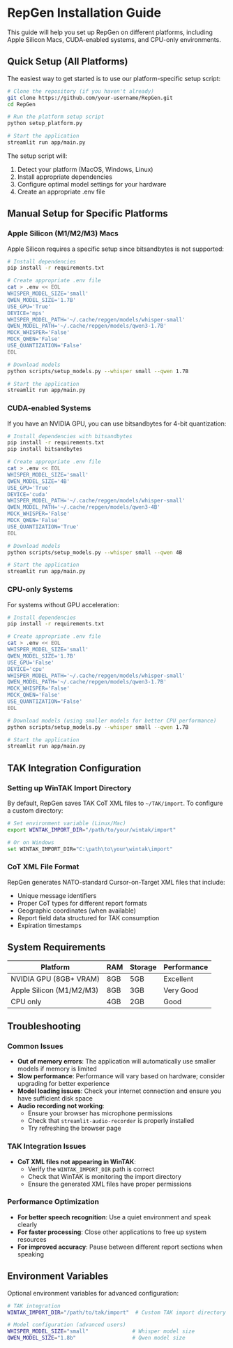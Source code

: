 # RepGen Installation Guide

This guide will help you set up RepGen on different platforms, including Apple Silicon Macs, CUDA-enabled systems, and CPU-only environments.

## Quick Setup (All Platforms)

The easiest way to get started is to use our platform-specific setup script:

```bash
# Clone the repository (if you haven't already)
git clone https://github.com/your-username/RepGen.git
cd RepGen

# Run the platform setup script
python setup_platform.py

# Start the application
streamlit run app/main.py
```

The setup script will:
1. Detect your platform (MacOS, Windows, Linux)
2. Install appropriate dependencies
3. Configure optimal model settings for your hardware
4. Create an appropriate .env file

## Manual Setup for Specific Platforms

### Apple Silicon (M1/M2/M3) Macs

Apple Silicon requires a specific setup since bitsandbytes is not supported:

```bash
# Install dependencies
pip install -r requirements.txt

# Create appropriate .env file
cat > .env << EOL
WHISPER_MODEL_SIZE='small'
QWEN_MODEL_SIZE='1.7B'
USE_GPU='True'
DEVICE='mps'
WHISPER_MODEL_PATH='~/.cache/repgen/models/whisper-small'
QWEN_MODEL_PATH='~/.cache/repgen/models/qwen3-1.7B'
MOCK_WHISPER='False'
MOCK_QWEN='False'
USE_QUANTIZATION='False'
EOL

# Download models
python scripts/setup_models.py --whisper small --qwen 1.7B

# Start the application
streamlit run app/main.py
```

### CUDA-enabled Systems

If you have an NVIDIA GPU, you can use bitsandbytes for 4-bit quantization:

```bash
# Install dependencies with bitsandbytes
pip install -r requirements.txt
pip install bitsandbytes

# Create appropriate .env file
cat > .env << EOL
WHISPER_MODEL_SIZE='small'
QWEN_MODEL_SIZE='4B'
USE_GPU='True'
DEVICE='cuda'
WHISPER_MODEL_PATH='~/.cache/repgen/models/whisper-small'
QWEN_MODEL_PATH='~/.cache/repgen/models/qwen3-4B'
MOCK_WHISPER='False'
MOCK_QWEN='False'
USE_QUANTIZATION='True'
EOL

# Download models
python scripts/setup_models.py --whisper small --qwen 4B

# Start the application
streamlit run app/main.py
```

### CPU-only Systems

For systems without GPU acceleration:

```bash
# Install dependencies
pip install -r requirements.txt

# Create appropriate .env file
cat > .env << EOL
WHISPER_MODEL_SIZE='small'
QWEN_MODEL_SIZE='1.7B'
USE_GPU='False'
DEVICE='cpu'
WHISPER_MODEL_PATH='~/.cache/repgen/models/whisper-small'
QWEN_MODEL_PATH='~/.cache/repgen/models/qwen3-1.7B'
MOCK_WHISPER='False'
MOCK_QWEN='False'
USE_QUANTIZATION='False'
EOL

# Download models (using smaller models for better CPU performance)
python scripts/setup_models.py --whisper small --qwen 1.7B

# Start the application
streamlit run app/main.py
```

## TAK Integration Configuration

### Setting up WinTAK Import Directory

By default, RepGen saves TAK CoT XML files to `~/TAK/import`. To configure a custom directory:

```bash
# Set environment variable (Linux/Mac)
export WINTAK_IMPORT_DIR="/path/to/your/wintak/import"

# Or on Windows
set WINTAK_IMPORT_DIR="C:\path\to\your\wintak\import"
```

### CoT XML File Format

RepGen generates NATO-standard Cursor-on-Target XML files that include:
- Unique message identifiers
- Proper CoT types for different report formats
- Geographic coordinates (when available)
- Report field data structured for TAK consumption
- Expiration timestamps

## System Requirements

| Platform | RAM | Storage | Performance |
|----------|-----|---------|-------------|
| NVIDIA GPU (8GB+ VRAM) | 8GB | 5GB | Excellent |
| Apple Silicon (M1/M2/M3) | 8GB | 3GB | Very Good |
| CPU only | 4GB | 2GB | Good |

## Troubleshooting

### Common Issues

- **Out of memory errors**: The application will automatically use smaller models if memory is limited
- **Slow performance**: Performance will vary based on hardware; consider upgrading for better experience
- **Model loading issues**: Check your internet connection and ensure you have sufficient disk space
- **Audio recording not working**: 
  - Ensure your browser has microphone permissions
  - Check that `streamlit-audio-recorder` is properly installed
  - Try refreshing the browser page

### TAK Integration Issues

- **CoT XML files not appearing in WinTAK**: 
  - Verify the `WINTAK_IMPORT_DIR` path is correct
  - Check that WinTAK is monitoring the import directory
  - Ensure the generated XML files have proper permissions

### Performance Optimization

- **For better speech recognition**: Use a quiet environment and speak clearly
- **For faster processing**: Close other applications to free up system resources
- **For improved accuracy**: Pause between different report sections when speaking

## Environment Variables

Optional environment variables for advanced configuration:

```bash
# TAK integration
WINTAK_IMPORT_DIR="/path/to/tak/import"  # Custom TAK import directory

# Model configuration (advanced users)
WHISPER_MODEL_SIZE="small"              # Whisper model size
QWEN_MODEL_SIZE="1.8b"                  # Qwen model size
```